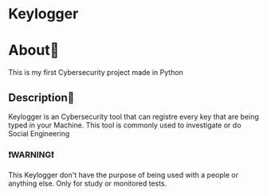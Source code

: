 # Keylogger
<h1 align="left">About📕</h1>
<p align="left">This is my first Cybersecurity project made in Python</p>
<h2 align="left">Description💬</h2>
<p align="left">Keylogger is an Cybersecurity tool that can registre every key that are being typed in your Machine.
This tool is commonly used to investigate or do Social Engineering</p>
<h3 align="left">❗WARNING❗</h3>
<p>This Keylogger don't have the purpose of being used with a people or anything else. Only for study or monitored tests.</p>
